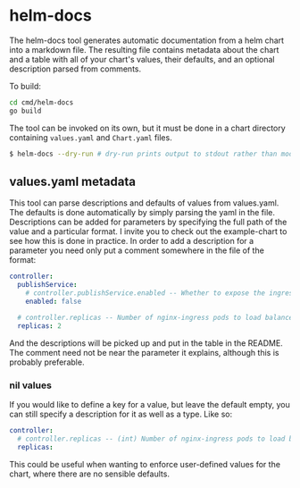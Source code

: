 helm-docs
=========
The helm-docs tool generates automatic documentation from a helm chart into a markdown file. The resulting
file contains metadata about the chart and a table with all of your chart's values, their defaults, and an
optional description parsed from comments.

To build:
```bash
cd cmd/helm-docs
go build
```

The tool can be invoked on its own, but it must be done in a chart directory containing `values.yaml` and `Chart.yaml`
files.

```bash
$ helm-docs --dry-run # dry-run prints output to stdout rather than modifying the README in the directory you're in
```

## values.yaml metadata
This tool can parse descriptions and defaults of values from values.yaml. The defaults is done automatically by simply
parsing the yaml in the file. Descriptions can be added for parameters by specifying the full path of the value and
a particular format. I invite you to check out the example-chart to see how this is done in practice. In order to add
a description for a parameter you need only put a comment somewhere in the file of the format:

```yaml
controller:
  publishService:
    # controller.publishService.enabled -- Whether to expose the ingress controller to the public world
    enabled: false

  # controller.replicas -- Number of nginx-ingress pods to load balance between
  replicas: 2
```

And the descriptions will be picked up and put in the table in the README. The comment need not be near the parameter it
explains, although this is probably preferable.

### nil values
If you would like to define a key for a value, but leave the default empty, you can still specify a description for it as well as a type. Like so:
```yaml
controller:
  # controller.replicas -- (int) Number of nginx-ingress pods to load balance between
  replicas:
```
This could be useful when wanting to enforce user-defined values for the chart, where there are no sensible defaults.